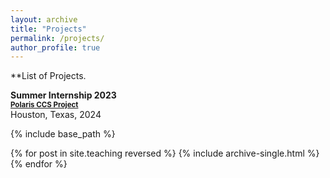 ```yaml
---
layout: archive
title: "Projects"
permalink: /projects/
author_profile: true
---
```


**List of Projects.

<b> Summer Internship 2023 </b> <br>
<b><a style="font-size:1.2vw;" href="https://www.shell.com/news-and-insights/newsroom/news-and-media-releases/2024/shell-to-build-carbon-capture-and-storage-projects-in-canada.html"> Polaris CCS Project</a></b> <br>
Houston, Texas, 2024 <br>

{% include base_path %}

{% for post in site.teaching reversed %}
  {% include archive-single.html %}
{% endfor %}
